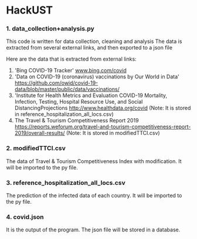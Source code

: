 # HackUST
### 1. data_collection+analysis.py 
This code is written for data collection, cleaning and analysis
The data is extracted from several external links, and then exported to a json file

Here are the data that is extracted from external links:
1. 'Bing COVID-19 Tracker' 
www.bing.com/covid
2. 'Data on COVID-19 (coronavirus) vaccinations by Our World in Data' 
https://github.com/owid/covid-19-data/blob/master/public/data/vaccinations/
3. 'Institute for Health Metrics and Evaluation COVID-19 Mortality, Infection, Testing, Hospital Resource Use, and Social DistancingProjections
http://www.healthdata.org/covid
(Note: It is stored in reference_hospitalization_all_locs.csv)
4. The Travel & Tourism Competitiveness Report 2019
https://reports.weforum.org/travel-and-tourism-competitiveness-report-2019/overall-results/
(Note: It is stored in modifiedTTCI.csv)

### 2. modifiedTTCI.csv
The data of Travel & Tourism Competitiveness Index with modification. It will be imported to the py file.

### 3. reference_hospitalization_all_locs.csv
The prediction of the infected data of each country. It will be imported to the py file.

### 4. covid.json
It is the output of the program. The json file will be stored in a database. 
